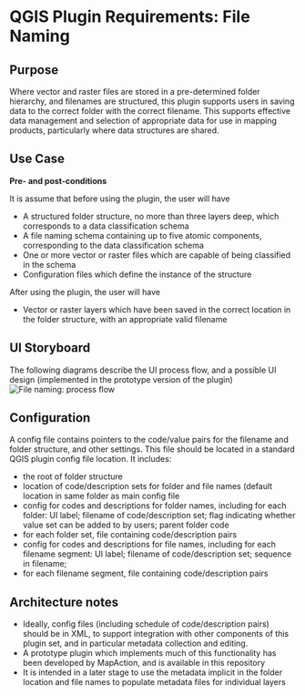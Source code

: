 # QGIS Plugin Requirements: File Naming #
## Purpose ##
Where vector and raster files are stored in a pre-determined folder hierarchy, and filenames are structured, this plugin supports users in saving data to the correct folder with the correct filename. This supports effective data management and selection of appropriate data for use in mapping products, particularly where data structures are shared.

## Use Case ##
**Pre- and post-conditions**

It is assume that before using the plugin, the user will have

- A structured folder structure, no more than three layers deep, which corresponds to a data classification schema
- A file naming schema containing up to five atomic components, corresponding to the data classification schema
- One or more vector or raster files which are capable of being classified in the schema
- Configuration files which define the instance of the structure

After using the plugin, the user will have

- Vector or raster layers which have been saved in the correct location in the folder structure, with an appropriate valid filename

## UI Storyboard ##

The following diagrams describe the UI process flow, and a possible UI design (implemented in the prototype version of the plugin)
![File naming: process flow](https://github.com/mapaction/RAMP-QGIS/blob/master/file_naming_flow.png)

## Configuration ##

A config file contains pointers to the code/value pairs for the filename and folder structure, and other settings. This file should be located in a standard QGIS plugin config file location. It includes:

- the root of folder structure
- location of code/description sets for folder and file names (default location in same folder as main config file
- config for codes and descriptions for folder names, including for each folder: UI label; filename of code/description set; flag indicating whether value set can be added to by users; parent folder code
- for each folder set, file containing code/description pairs
- config for codes and descriptions for file names, including for each filename segment: UI label; filename of code/description set; sequence in filename;  
- for each filename segment, file containing code/description pairs

## Architecture notes ##

- Ideally, config files (including schedule of code/description pairs) should be in XML, to support integration with other components of this plugin set, and in particular metadata collection and editing.
- A prototype plugin which implements much of this functionality has been developed by MapAction, and is available in this repository
- It is intended in a later stage to use the metadata implicit in the folder location and file names to populate metadata files for individual layers 
